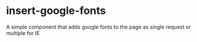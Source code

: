 # insert-google-fonts

A simple component that adds google fonts to the page as single request or multiple for IE
